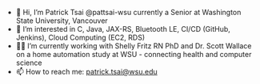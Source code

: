 - 👋 Hi, I’m Patrick Tsai @pattsai-wsu currently a Senior at Washington State University, Vancouver
- 👀 I’m interested in C, Java, JAX-RS, Bluetooth LE, CI/CD (GitHub, Jenkins), Cloud Computing (EC2, RDS)
- 🤷‍♂️ I’m currently working with Shelly Fritz RN PhD and Dr. Scott Wallace on a home automation study at WSU - connecting health and computer science
- 📫 How to reach me: patrick.tsai@wsu.edu

<!---
pattsai-wsu/pattsai-wsu is a ✨ special ✨ repository because its `README.md` (this file) appears on your GitHub profile.
You can click the Preview link to take a look at your changes.
--->
